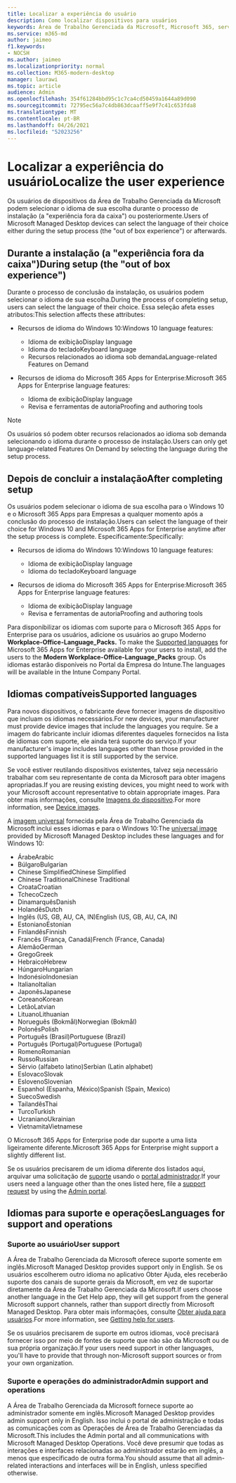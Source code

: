 ```yaml
---
title: Localizar a experiência do usuário
description: Como localizar dispositivos para usuários
keywords: Área de Trabalho Gerenciada da Microsoft, Microsoft 365, serviço, documentação
ms.service: m365-md
author: jaimeo
f1.keywords:
- NOCSH
ms.author: jaimeo
ms.localizationpriority: normal
ms.collection: M365-modern-desktop
manager: laurawi
ms.topic: article
audience: Admin
ms.openlocfilehash: 354f61284bbd95c1c7ca4cd50459a1644a89d090
ms.sourcegitcommit: 72795ec56a7c4db863dcaaff5e9f7c41c653fda8
ms.translationtype: MT
ms.contentlocale: pt-BR
ms.lasthandoff: 04/26/2021
ms.locfileid: "52023256"
---
```

# <a name="localize-the-user-experience"></a><span data-ttu-id="3ff3a-104">Localizar a experiência do usuário</span><span class="sxs-lookup"><span data-stu-id="3ff3a-104">Localize the user experience</span></span>

<span data-ttu-id="3ff3a-105">Os usuários de dispositivos da Área de Trabalho Gerenciada da Microsoft podem selecionar o idioma de sua escolha durante o processo de instalação (a "experiência fora da caixa") ou posteriormente.</span><span class="sxs-lookup"><span data-stu-id="3ff3a-105">Users of Microsoft Managed Desktop devices can select the language of their choice either during the setup process (the "out of box experience") or afterwards.</span></span>

## <a name="during-setup-the-out-of-box-experience"></a><span data-ttu-id="3ff3a-106">Durante a instalação (a "experiência fora da caixa")</span><span class="sxs-lookup"><span data-stu-id="3ff3a-106">During setup (the "out of box experience")</span></span>

<span data-ttu-id="3ff3a-107">Durante o processo de conclusão da instalação, os usuários podem selecionar o idioma de sua escolha.</span><span class="sxs-lookup"><span data-stu-id="3ff3a-107">During the process of completing setup, users can select the language of their choice.</span></span> <span data-ttu-id="3ff3a-108">Essa seleção afeta esses atributos:</span><span class="sxs-lookup"><span data-stu-id="3ff3a-108">This selection affects these attributes:</span></span>

- <span data-ttu-id="3ff3a-109">Recursos de idioma do Windows 10:</span><span class="sxs-lookup"><span data-stu-id="3ff3a-109">Windows 10 language features:</span></span>
    - <span data-ttu-id="3ff3a-110">Idioma de exibição</span><span class="sxs-lookup"><span data-stu-id="3ff3a-110">Display language</span></span>
    - <span data-ttu-id="3ff3a-111">Idioma do teclado</span><span class="sxs-lookup"><span data-stu-id="3ff3a-111">Keyboard language</span></span>
    - <span data-ttu-id="3ff3a-112">Recursos relacionados ao idioma sob demanda</span><span class="sxs-lookup"><span data-stu-id="3ff3a-112">Language-related Features on Demand</span></span>

- <span data-ttu-id="3ff3a-113">Recursos de idioma do Microsoft 365 Apps for Enterprise:</span><span class="sxs-lookup"><span data-stu-id="3ff3a-113">Microsoft 365 Apps for Enterprise language features:</span></span>
    - <span data-ttu-id="3ff3a-114">Idioma de exibição</span><span class="sxs-lookup"><span data-stu-id="3ff3a-114">Display language</span></span>
    - <span data-ttu-id="3ff3a-115">Revisa e ferramentas de autoria</span><span class="sxs-lookup"><span data-stu-id="3ff3a-115">Proofing and authoring tools</span></span>

> [!NOTE]
> <span data-ttu-id="3ff3a-116">Os usuários só podem obter recursos relacionados ao idioma sob demanda selecionando o idioma durante o processo de instalação.</span><span class="sxs-lookup"><span data-stu-id="3ff3a-116">Users can only get language-related Features On Demand by selecting the language during the setup process.</span></span>

## <a name="after-completing-setup"></a><span data-ttu-id="3ff3a-117">Depois de concluir a instalação</span><span class="sxs-lookup"><span data-stu-id="3ff3a-117">After completing setup</span></span>

<span data-ttu-id="3ff3a-118">Os usuários podem selecionar o idioma de sua escolha para o Windows 10 e o Microsoft 365 Apps para Empresas a qualquer momento após a conclusão do processo de instalação.</span><span class="sxs-lookup"><span data-stu-id="3ff3a-118">Users can select the language of their choice for Windows 10 and Microsoft 365 Apps for Enterprise anytime after the setup process is complete.</span></span> <span data-ttu-id="3ff3a-119">Especificamente:</span><span class="sxs-lookup"><span data-stu-id="3ff3a-119">Specifically:</span></span>

- <span data-ttu-id="3ff3a-120">Recursos de idioma do Windows 10:</span><span class="sxs-lookup"><span data-stu-id="3ff3a-120">Windows 10 language features:</span></span>
    - <span data-ttu-id="3ff3a-121">Idioma de exibição</span><span class="sxs-lookup"><span data-stu-id="3ff3a-121">Display language</span></span>
    - <span data-ttu-id="3ff3a-122">Idioma do teclado</span><span class="sxs-lookup"><span data-stu-id="3ff3a-122">Keyboard language</span></span>

- <span data-ttu-id="3ff3a-123">Recursos de idioma do Microsoft 365 Apps for Enterprise:</span><span class="sxs-lookup"><span data-stu-id="3ff3a-123">Microsoft 365 Apps for Enterprise language features:</span></span>
    - <span data-ttu-id="3ff3a-124">Idioma de exibição</span><span class="sxs-lookup"><span data-stu-id="3ff3a-124">Display language</span></span>
    - <span data-ttu-id="3ff3a-125">Revisa e ferramentas de autoria</span><span class="sxs-lookup"><span data-stu-id="3ff3a-125">Proofing and authoring tools</span></span>

<span data-ttu-id="3ff3a-126">Para disponibilizar os idiomas com suporte para o Microsoft 365 Apps for Enterprise para os usuários, adicione os usuários ao grupo Moderno **Workplace-Office-Language_Packs.** [](#supported-languages)</span><span class="sxs-lookup"><span data-stu-id="3ff3a-126">To make the [Supported languages](#supported-languages) for Microsoft 365 Apps for Enterprise available for your users to install, add the users to the **Modern Workplace-Office-Language_Packs** group.</span></span> <span data-ttu-id="3ff3a-127">Os idiomas estarão disponíveis no Portal da Empresa do Intune.</span><span class="sxs-lookup"><span data-stu-id="3ff3a-127">The languages will be available in the Intune Company Portal.</span></span>


## <a name="supported-languages"></a><span data-ttu-id="3ff3a-128">Idiomas compatíveis</span><span class="sxs-lookup"><span data-stu-id="3ff3a-128">Supported languages</span></span>

<span data-ttu-id="3ff3a-129">Para novos dispositivos, o fabricante deve fornecer imagens de dispositivo que incluam os idiomas necessários.</span><span class="sxs-lookup"><span data-stu-id="3ff3a-129">For new devices, your manufacturer must provide device images that include the languages you require.</span></span> <span data-ttu-id="3ff3a-130">Se a imagem do fabricante incluir idiomas diferentes daqueles fornecidos na lista de idiomas com suporte, ele ainda terá suporte do serviço.</span><span class="sxs-lookup"><span data-stu-id="3ff3a-130">If your manufacturer's image includes languages other than those provided in the supported languages list it is still supported by the service.</span></span>

<span data-ttu-id="3ff3a-131">Se você estiver reutilando dispositivos existentes, talvez seja necessário trabalhar com seu representante de conta da Microsoft para obter imagens apropriadas.</span><span class="sxs-lookup"><span data-stu-id="3ff3a-131">If you are reusing existing devices, you might need to work with your Microsoft account representative to obtain appropriate images.</span></span> <span data-ttu-id="3ff3a-132">Para obter mais informações, consulte [Imagens do dispositivo](../service-description/device-images.md).</span><span class="sxs-lookup"><span data-stu-id="3ff3a-132">For more information, see [Device images](../service-description/device-images.md).</span></span>

<span data-ttu-id="3ff3a-133">A [imagem universal](../service-description/device-images.md#universal-image) fornecida pela Área de Trabalho Gerenciada da Microsoft inclui esses idiomas e para o Windows 10:</span><span class="sxs-lookup"><span data-stu-id="3ff3a-133">The [universal image](../service-description/device-images.md#universal-image) provided by Microsoft Managed Desktop includes these languages and for Windows 10:</span></span>

- <span data-ttu-id="3ff3a-134">Árabe</span><span class="sxs-lookup"><span data-stu-id="3ff3a-134">Arabic</span></span>
- <span data-ttu-id="3ff3a-135">Búlgaro</span><span class="sxs-lookup"><span data-stu-id="3ff3a-135">Bulgarian</span></span>
- <span data-ttu-id="3ff3a-136">Chinese Simplified</span><span class="sxs-lookup"><span data-stu-id="3ff3a-136">Chinese Simplified</span></span>
- <span data-ttu-id="3ff3a-137">Chinese Traditional</span><span class="sxs-lookup"><span data-stu-id="3ff3a-137">Chinese Traditional</span></span>
- <span data-ttu-id="3ff3a-138">Croata</span><span class="sxs-lookup"><span data-stu-id="3ff3a-138">Croatian</span></span>
- <span data-ttu-id="3ff3a-139">Tcheco</span><span class="sxs-lookup"><span data-stu-id="3ff3a-139">Czech</span></span>
- <span data-ttu-id="3ff3a-140">Dinamarquês</span><span class="sxs-lookup"><span data-stu-id="3ff3a-140">Danish</span></span>  
- <span data-ttu-id="3ff3a-141">Holandês</span><span class="sxs-lookup"><span data-stu-id="3ff3a-141">Dutch</span></span>  
- <span data-ttu-id="3ff3a-142">Inglês (US, GB, AU, CA, IN)</span><span class="sxs-lookup"><span data-stu-id="3ff3a-142">English (US, GB, AU, CA, IN)</span></span>
- <span data-ttu-id="3ff3a-143">Estoniano</span><span class="sxs-lookup"><span data-stu-id="3ff3a-143">Estonian</span></span>
- <span data-ttu-id="3ff3a-144">Finlandês</span><span class="sxs-lookup"><span data-stu-id="3ff3a-144">Finnish</span></span> 
- <span data-ttu-id="3ff3a-145">Francês (França, Canadá)</span><span class="sxs-lookup"><span data-stu-id="3ff3a-145">French (France, Canada)</span></span>
- <span data-ttu-id="3ff3a-146">Alemão</span><span class="sxs-lookup"><span data-stu-id="3ff3a-146">German</span></span>
- <span data-ttu-id="3ff3a-147">Grego</span><span class="sxs-lookup"><span data-stu-id="3ff3a-147">Greek</span></span>
- <span data-ttu-id="3ff3a-148">Hebraico</span><span class="sxs-lookup"><span data-stu-id="3ff3a-148">Hebrew</span></span>
- <span data-ttu-id="3ff3a-149">Húngaro</span><span class="sxs-lookup"><span data-stu-id="3ff3a-149">Hungarian</span></span>
- <span data-ttu-id="3ff3a-150">Indonésio</span><span class="sxs-lookup"><span data-stu-id="3ff3a-150">Indonesian</span></span>
- <span data-ttu-id="3ff3a-151">Italiano</span><span class="sxs-lookup"><span data-stu-id="3ff3a-151">Italian</span></span>
- <span data-ttu-id="3ff3a-152">Japonês</span><span class="sxs-lookup"><span data-stu-id="3ff3a-152">Japanese</span></span>
- <span data-ttu-id="3ff3a-153">Coreano</span><span class="sxs-lookup"><span data-stu-id="3ff3a-153">Korean</span></span>
- <span data-ttu-id="3ff3a-154">Letão</span><span class="sxs-lookup"><span data-stu-id="3ff3a-154">Latvian</span></span>
- <span data-ttu-id="3ff3a-155">Lituano</span><span class="sxs-lookup"><span data-stu-id="3ff3a-155">Lithuanian</span></span>
- <span data-ttu-id="3ff3a-156">Norueguês (Bokmål)</span><span class="sxs-lookup"><span data-stu-id="3ff3a-156">Norwegian (Bokmål)</span></span>
- <span data-ttu-id="3ff3a-157">Polonês</span><span class="sxs-lookup"><span data-stu-id="3ff3a-157">Polish</span></span>
- <span data-ttu-id="3ff3a-158">Português (Brasil)</span><span class="sxs-lookup"><span data-stu-id="3ff3a-158">Portuguese (Brazil)</span></span>
- <span data-ttu-id="3ff3a-159">Português (Portugal)</span><span class="sxs-lookup"><span data-stu-id="3ff3a-159">Portuguese (Portugal)</span></span>
- <span data-ttu-id="3ff3a-160">Romeno</span><span class="sxs-lookup"><span data-stu-id="3ff3a-160">Romanian</span></span>
- <span data-ttu-id="3ff3a-161">Russo</span><span class="sxs-lookup"><span data-stu-id="3ff3a-161">Russian</span></span> 
- <span data-ttu-id="3ff3a-162">Sérvio (alfabeto latino)</span><span class="sxs-lookup"><span data-stu-id="3ff3a-162">Serbian (Latin alphabet)</span></span>
- <span data-ttu-id="3ff3a-163">Eslovaco</span><span class="sxs-lookup"><span data-stu-id="3ff3a-163">Slovak</span></span>
- <span data-ttu-id="3ff3a-164">Esloveno</span><span class="sxs-lookup"><span data-stu-id="3ff3a-164">Slovenian</span></span>
- <span data-ttu-id="3ff3a-165">Espanhol (Espanha, México)</span><span class="sxs-lookup"><span data-stu-id="3ff3a-165">Spanish (Spain, Mexico)</span></span>
- <span data-ttu-id="3ff3a-166">Sueco</span><span class="sxs-lookup"><span data-stu-id="3ff3a-166">Swedish</span></span>
- <span data-ttu-id="3ff3a-167">Tailandês</span><span class="sxs-lookup"><span data-stu-id="3ff3a-167">Thai</span></span>
- <span data-ttu-id="3ff3a-168">Turco</span><span class="sxs-lookup"><span data-stu-id="3ff3a-168">Turkish</span></span>
- <span data-ttu-id="3ff3a-169">Ucraniano</span><span class="sxs-lookup"><span data-stu-id="3ff3a-169">Ukrainian</span></span>
- <span data-ttu-id="3ff3a-170">Vietnamita</span><span class="sxs-lookup"><span data-stu-id="3ff3a-170">Vietnamese</span></span>

<span data-ttu-id="3ff3a-171">O Microsoft 365 Apps for Enterprise pode dar suporte a uma lista ligeiramente diferente.</span><span class="sxs-lookup"><span data-stu-id="3ff3a-171">Microsoft 365 Apps for Enterprise might support a slightly different list.</span></span>

<span data-ttu-id="3ff3a-172">Se os usuários precisarem de um idioma diferente dos listados aqui, arquivar uma solicitação de [suporte](../working-with-managed-desktop/admin-support.md) usando o [portal administrador](access-admin-portal.md).</span><span class="sxs-lookup"><span data-stu-id="3ff3a-172">If your users need a language other than the ones listed here, file a [support request](../working-with-managed-desktop/admin-support.md) by using the [Admin portal](access-admin-portal.md).</span></span>

## <a name="languages-for-support-and-operations"></a><span data-ttu-id="3ff3a-173">Idiomas para suporte e operações</span><span class="sxs-lookup"><span data-stu-id="3ff3a-173">Languages for support and operations</span></span>

### <a name="user-support"></a><span data-ttu-id="3ff3a-174">Suporte ao usuário</span><span class="sxs-lookup"><span data-stu-id="3ff3a-174">User support</span></span>
<span data-ttu-id="3ff3a-175">A Área de Trabalho Gerenciada da Microsoft oferece suporte somente em inglês.</span><span class="sxs-lookup"><span data-stu-id="3ff3a-175">Microsoft Managed Desktop provides support only in English.</span></span> <span data-ttu-id="3ff3a-176">Se os usuários escolherem outro idioma no aplicativo Obter Ajuda, eles receberão suporte dos canais de suporte gerais da Microsoft, em vez de suportar diretamente da Área de Trabalho Gerenciada da Microsoft.</span><span class="sxs-lookup"><span data-stu-id="3ff3a-176">If users choose another language in the Get Help app, they will get support from the general Microsoft support channels, rather than support directly from Microsoft Managed Desktop.</span></span> <span data-ttu-id="3ff3a-177">Para obter mais informações, consulte [Obter ajuda para usuários](../working-with-managed-desktop/end-user-support.md).</span><span class="sxs-lookup"><span data-stu-id="3ff3a-177">For more information, see [Getting help for users](../working-with-managed-desktop/end-user-support.md).</span></span>

<span data-ttu-id="3ff3a-178">Se os usuários precisarem de suporte em outros idiomas, você precisará fornecer isso por meio de fontes de suporte que não são da Microsoft ou de sua própria organização.</span><span class="sxs-lookup"><span data-stu-id="3ff3a-178">If your users need support in other languages, you'll have to provide that through non-Microsoft support sources or from your own organization.</span></span>

### <a name="admin-support-and-operations"></a><span data-ttu-id="3ff3a-179">Suporte e operações do administrador</span><span class="sxs-lookup"><span data-stu-id="3ff3a-179">Admin support and operations</span></span>
<span data-ttu-id="3ff3a-180">A Área de Trabalho Gerenciada da Microsoft fornece suporte ao administrador somente em inglês.</span><span class="sxs-lookup"><span data-stu-id="3ff3a-180">Microsoft Managed Desktop provides admin support only in English.</span></span> <span data-ttu-id="3ff3a-181">Isso inclui o portal de administração e todas as comunicações com as Operações de Área de Trabalho Gerenciadas da Microsoft.</span><span class="sxs-lookup"><span data-stu-id="3ff3a-181">This includes the Admin portal and all communications with Microsoft Managed Desktop Operations.</span></span> <span data-ttu-id="3ff3a-182">Você deve presumir que todas as interações e interfaces relacionadas ao administrador estarão em inglês, a menos que especificado de outra forma.</span><span class="sxs-lookup"><span data-stu-id="3ff3a-182">You should assume that all admin-related interactions and interfaces will be in English, unless specified otherwise.</span></span>


